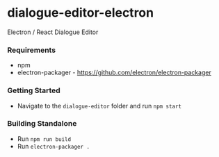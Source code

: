# dialogue-editor-electron
Electron / React Dialogue Editor
### Requirements
* npm
* electron-packager - https://github.com/electron/electron-packager
### Getting Started
* Navigate to the ```dialogue-editor``` folder and run ```npm start```
### Building Standalone
* Run ```npm run build```
* Run ```electron-packager .```